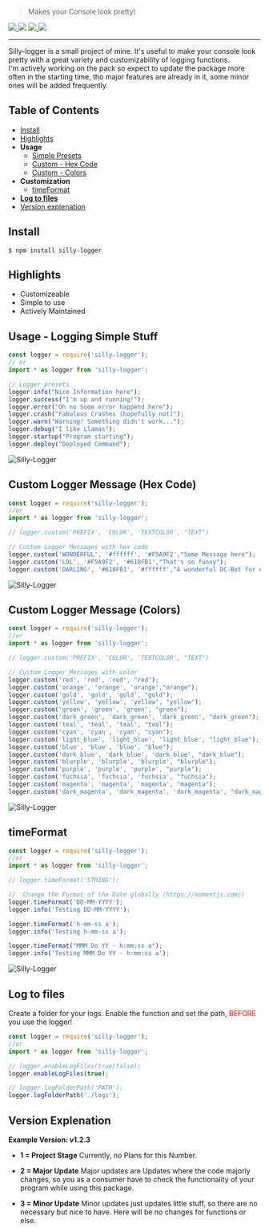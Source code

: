 > Makes your Console look pretty!

<a href="https://www.npmjs.com/package/silly-logger" target="_blank"> ![](https://img.shields.io/npm/v/silly-logger?label=Version&style=for-the-badge&color=2cabf4&labelColor=3eb5f9) ![](https://img.shields.io/npm/dt/silly-logger?style=for-the-badge&labelColor=27f164&color=10e851)</a> <a href="https://github.com/SillySoon/silly-logger/blob/main/LICENSE" target="_blank"> ![](https://img.shields.io/npm/l/silly-logger?style=for-the-badge&color=c759e5&labelColor=ca64e7) </a> <a href="https://github.com/SillySoon" target="_blank"> ![](https://img.shields.io/github/followers/sillysoon?labelColor=d2d1d1&color=2f2f2f&logo=github&logoColor=2f2f2f&style=for-the-badge)</a>

---
Silly-logger is a small project of mine. It's useful to make your console look pretty with a great variety and customizability of logging functions.
<br>
I'm actively working on the pack so expect to update the package more often in the starting time, tho major features are already in it, some minor ones will be added frequently.

## Table of Contents

- [Install](#install)
- [Highlights](#highlights)
- **Usage**
  - [Simple Presets](#usage---logging-simple-stuff)
  - [Custom - Hex Code](#custom-logger-message-hex-code)
  - [Custom - Colors](#custom-logger-message-colors)
- **Customization**
  - [timeFormat](#timeformat)
- **[Log to files](#log-to-files)**
- [Version explenation](#version-explenation)
 

## Install

```consoles
$ npm install silly-logger
```

## Highlights

- Customizeable
- Simple to use
- Actively Maintained


## Usage - Logging Simple Stuff

```js
const logger = require('silly-logger');
// or
import * as logger from 'silly-logger';

// Logger presets
logger.info("Nice Information here");
logger.success("I'm up and running!");
logger.error("Oh no Some error happend here");
logger.crash("Fabulous Crashes (hopefully not)");
logger.warn("Warning! Something didn't work...");
logger.debug("I like Llamas");
logger.startup("Program starting");
logger.deploy("Deployed Command");
```
<img src="https://i.ibb.co/ykT32WZ/Presets.png" alt="Silly-Logger">

## Custom Logger Message (Hex Code)

```js
const logger = require('silly-logger');
//or
import * as logger from 'silly-logger';

// logger.custom('PREFIX', 'COLOR', 'TEXTCOLOR', "TEXT")

// Custom Logger Messages with hex code
logger.custom('WONDERFUL', '#ffffff', '#F5A9F2',"Some Message here");
logger.custom('LOL', '#F5A9F2', '#618FB1',"That's so funny");
logger.custom('DARLING', '#618FB1', '#ffffff',"A wunderful DC-Bot for everyone");

```
<img src="https://i.ibb.co/dWv2NpL/Custom.png" alt="Silly-Logger">

## Custom Logger Message (Colors)
```js
const logger = require('silly-logger');
//or
import * as logger from 'silly-logger';

// logger.custom('PREFIX', 'COLOR', 'TEXTCOLOR', "TEXT")

// Custom Logger Messages with color
logger.custom('red', 'red', 'red', "red");
logger.custom('orange', 'orange', 'orange',"orange");
logger.custom('gold', 'gold', 'gold', "gold");
logger.custom('yellow', 'yellow', 'yellow', "yellow");
logger.custom('green', 'green', 'green', "green");
logger.custom('dark_green', 'dark_green', 'dark_green', "dark_green");
logger.custom('teal', 'teal', 'teal', "teal");
logger.custom('cyan', 'cyan', 'cyan', "cyan");
logger.custom('light_blue', 'light_blue', 'light_blue', "light_blue");
logger.custom('blue', 'blue', 'blue', "blue");
logger.custom('dark_blue', 'dark_blue', 'dark_blue', "dark_blue");
logger.custom('blurple', 'blurple', 'blurple', "blurple");
logger.custom('purple', 'purple', 'purple', "purple");
logger.custom('fuchsia', 'fuchsia', 'fuchsia', "fuchsia");
logger.custom('magenta', 'magenta', 'magenta', "magenta");
logger.custom('dark_magenta', 'dark_magenta', 'dark_magenta', "dark_magenta");
```

<img src="https://i.ibb.co/JsZHY4h/Colors.png" alt="Silly-Logger">

## timeFormat

```js
const logger = require('silly-logger');
//or
import * as logger from 'silly-logger';

// logger.timeFormat('STRING');

//  Change the Format of the Date globally (https://momentjs.com/)
logger.timeFormat('DD-MM-YYYY');
logger.info('Testing DD-MM-YYYY');

logger.timeFormat('h-mm-ss a');
logger.info('Testing h-mm-ss a');

logger.timeFormat("MMM Do YY - h:mm:ss a");
logger.info('Testing MMM Do YY - h:mm:ss a');
```

<img src="https://i.ibb.co/ZJ7Jvbb/time-Format.png" alt="Silly-Logger">

## Log to files
Create a folder for your logs. Enable the function and set the path, <span style="color: red;">BEFORE</span> you use the logger!
```js
const logger = require('silly-logger');
//or
import * as logger from 'silly-logger';

// logger.enableLogFiles(true/false);
logger.enableLogFiles(true);

// logger.logFolderPath('PATH');
logger.logFolderPath('./logs');
```

## Version Explenation

**Example Version: v1.2.3**
- **1 = Project Stage**
Currently, no Plans for this Number.

- **2 = Major Update**
Major updates are Updates where the code majorly changes, so you as a consumer have to check the functionality of your program while using this package.

- **3 = Minor Update**
Minor updates just updates little stuff, so there are no necessary but nice to have. Here will be no changes for functions or else.